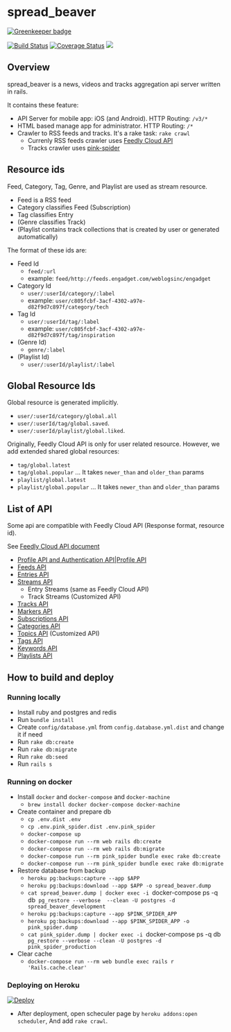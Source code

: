 # spread_beaver

[![Greenkeeper badge](https://badges.greenkeeper.io/kumabook/spread_beaver.svg)](https://greenkeeper.io/)

[![Build Status](https://travis-ci.org/kumabook/spread_beaver.svg?branch=master)](https://travis-ci.org/kumabook/spread_beaver)
[![Coverage Status](https://coveralls.io/repos/github/kumabook/spread_beaver/badge.svg?branch=master)](https://coveralls.io/github/kumabook/spread_beaver?branch=master)
<a href="https://codeclimate.com/github/kumabook/spread_beaver"><img src="https://codeclimate.com/github/kumabook/spread_beaver/badges/gpa.svg" /></a>

## Overview

spread_beaver is a news, videos and tracks
aggregation api server written in rails.

It contains these feature:
- API Server for mobile app: iOS (and Android). HTTP Routing: `/v3/*`
- HTML based manage app for administrator. HTTP Routing: `/*`
- Crawler to RSS feeds and tracks. It's a rake task: `rake crawl`
  - Currenly RSS feeds crawler uses [Feedly Cloud API](https://developer.feedly.com/)
  - Tracks crawler uses [pink-spider](https://github.com/kumabook/pink-spider)


## Resource ids

Feed, Category, Tag, Genre, and Playlist are used as stream resource.

- Feed is a RSS feed
- Category classifies Feed (Subscription)
- Tag classifies Entry
- (Genre classifies Track)
- (Playlist contains track collections that is created by user or generated automatically)

The format of these ids are:

- Feed Id
  - `feed/:url`
  - example: `feed/http://feeds.engadget.com/weblogsinc/engadget`
- Category Id
  - `user/:userId/category/:label`
  - example: `user/c805fcbf-3acf-4302-a97e-d82f9d7c897f/category/tech`
- Tag Id
  - `user/:userId/tag/:label`
  - example: `user/c805fcbf-3acf-4302-a97e-d82f9d7c897f/tag/inspiration`
- (Genre Id)
  - `genre/:label`
- (Playlist Id)
  - `user/:userId/playlist/:label`

## Global Resource Ids

Global resource is generated implicitly.


- `user/:userId/category/global.all`
- `user/:userId/tag/global.saved`.
- `user/:userId/playlist/global.liked`.

Originally, Feedly Cloud API is only for user related resource. However, we add extended shared global resources:

- `tag/global.latest`
- `tag/global.popular` ... It takes `newer_than` and `older_than` params
- `playlist/global.latest`
- `playlist/global.popular` ... It takes `newer_than` and `older_than` params

## List of API

Some api are compatible with Feedly Cloud API (Response format, resource id).

See [Feedly Cloud API document](https://developer.feedly.com/v3/)


- [Profile API and Authentication API|Profile API](doc/profile_api.md)
- [Feeds API](doc/feeds_api.md)
- [Entries API](doc/entries_api.md)
- [Streams API](doc/streams_api.md)
  - Entry Streams (same as Feedly Cloud API)
  - Track Streams (Customized API)
- [Tracks API](doc/tracks_api.md)
- [Markers API](doc/markers_api.md)
- [Subscriptions API](doc/subscriptions_api.md)
- [Categories API](doc/categories_api.md)
- [Topics API](doc/topics_api.md) (Customized API)
- [Tags API](doc/tags_api.md)
- [Keywords API](doc/keywords_api.md)
- [Playlists API](doc/playlists_api.md)

## How to build and deploy

### Running locally

- Install ruby and postgres and redis
- Run  `bundle install`
- Create `config/database.yml` from `config.database.yml.dist` and change it if need
- Run `rake db:create`
- Run `rake db:migrate`
- Run `rake db:seed`
- Run `rails s`

### Running on docker

- Install `docker` and `docker-compose` and `docker-machine`
  - `brew install docker docker-compose docker-machine`
- Create container and prepare db
  - `cp .env.dist .env`
  - `cp .env.pink_spider.dist .env.pink_spider`
  - `docker-compose up`
  - `docker-compose run --rm web rails db:create`
  - `docker-compose run --rm web rails db:migrate`
  - `docker-compose run --rm pink_spider bundle exec rake db:create`
  - `docker-compose run --rm pink_spider bundle exec rake db:migrate`
- Restore database from backup
  - `heroku pg:backups:capture --app $APP`
  - `heroku pg:backups:download --app $APP -o spread_beaver.dump`
  - `cat spread_beaver.dump | docker exec -i `docker-compose ps -q db` pg_restore --verbose  --clean -U postgres -d spread_beaver_development`
  - `heroku pg:backups:capture --app $PINK_SPIDER_APP`
  - `heroku pg:backups:download --app $PINK_SPIDER_APP -o pink_spider.dump`
  - `cat pink_spider.dump | docker exec -i `docker-compose ps -q db` pg_restore --verbose --clean -U postgres -d pink_spider_production`
- Clear cache
  - `docker-compose run --rm web bundle exec rails r 'Rails.cache.clear'`

### Deploying on Heroku

[![Deploy](https://www.herokucdn.com/deploy/button.png)](https://heroku.com/deploy)

- After deployment, open scheculer page by `heroku addons:open scheduler`,
And add `rake crawl`.
